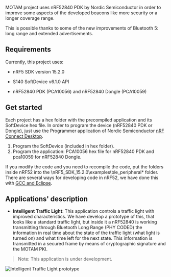   

MOTAM project uses nRF52840 PDK by Nordic Semiconductor in order to improve some aspects of the developed beacons like more security or a longer coverage range.

  

This is possible thanks to some of the new improvements of Bluetooth 5: long range and extended advertisements.

  

## Requirements ##

  

Currently, this project uses:

  

- nRF5 SDK version 15.2.0

- S140 SoftDevice v6.1.0 API

- nRF52840 PDK (PCA10056) and nRF52840 Dongle (PCA10059)

  

## Get started ##

  
Each project has a hex folder with the precompiled application and its SoftDevice hex file.
In order to program the device (nRF52840 PDK or Dongle), just use the Programmer application of Nordic Semiconductor [nRF Connect Desktop](https://www.nordicsemi.com/eng/Products/Bluetooth-low-energy/nRF-Connect-for-Desktop). 
1. Program the SoftDevice (included in hex folder).
2. Program the application: PCA10056 hex file for nRF52840 PDK and pca10059 for nRF52840 Dongle.

If you modify the code and you need to recompile the code, put the folders inside nRF52 into the  \nRF5_SDK_15.2.0\examples\ble_peripheral* folder. 
There are several ways for developing code in nRF52, we have done this with [GCC and Eclipse](https://devzone.nordicsemi.com/tutorials/b/getting-started/posts/development-with-gcc-and-eclipse).

  

## Applications' description

  

-  **Intelligent Traffic Light**: This application controls a traffic light with improved characteristics. We have develop a prototype of this, that looks like a standard traffic light, but inside it a nRF52840 is working transmitting through Bluetooth Long Range (PHY CODED) the information in real time about the state of the traffic light (what light is turned on) and what time left for the next state. This information is transmitted in a secured frame by means of cryptographic signature and the MOTAM PKI.

> Note: This application is under development.

![Intelligent Traffic Light prototype](https://i.imgur.com/85sdWkW.png)